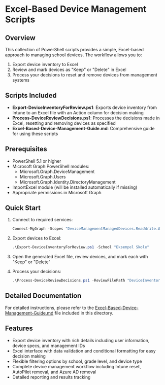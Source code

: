 # Excel-Based Device Management Scripts

## Overview

This collection of PowerShell scripts provides a simple, Excel-based approach to managing school devices. The workflow allows you to:

1. Export device inventory to Excel
2. Review and mark devices as "Keep" or "Delete" in Excel
3. Process your decisions to reset and remove devices from management systems

## Scripts Included

- **Export-DeviceInventoryForReview.ps1**: Exports device inventory from Intune to an Excel file with an Action column for decision making
- **Process-DeviceReviewDecisions.ps1**: Processes the decisions made in Excel, resetting and removing devices as specified
- **Excel-Based-Device-Management-Guide.md**: Comprehensive guide for using these scripts

## Prerequisites

- PowerShell 5.1 or higher
- Microsoft Graph PowerShell modules:
  - Microsoft.Graph.DeviceManagement
  - Microsoft.Graph.Users
  - Microsoft.Graph.Identity.DirectoryManagement
- ImportExcel module (will be installed automatically if missing)
- Appropriate permissions in Microsoft Graph

## Quick Start

1. Connect to required services:
   ```powershell
   Connect-MgGraph -Scopes "DeviceManagementManagedDevices.ReadWrite.All","User.Read.All","Group.Read.All","Device.ReadWrite.All"
   ```

2. Export devices to Excel:
   ```powershell
   .\Export-DeviceInventoryForReview.ps1 -School "Eksempel Skole"
   ```

3. Open the generated Excel file, review devices, and mark each with "Keep" or "Delete"

4. Process your decisions:
   ```powershell
   .\Process-DeviceReviewDecisions.ps1 -ReviewFilePath "DeviceInventoryForReview-20250226.xlsx" -RemoveFromAutoPilot -RemoveFromAzureAD
   ```

## Detailed Documentation

For detailed instructions, please refer to the [Excel-Based-Device-Management-Guide.md](Excel-Based-Device-Management-Guide.md) file included in this directory.

## Features

- Export device inventory with rich details including user information, device specs, and management IDs
- Excel interface with data validation and conditional formatting for easy decision making
- Flexible filtering options by school, grade level, and device type
- Complete device management workflow including Intune reset, AutoPilot removal, and Azure AD removal
- Detailed reporting and results tracking
